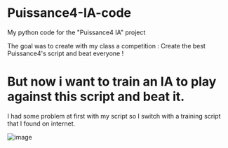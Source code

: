 # Puissance4-IA-code
My python code for the "Puissance4 IA" project

The goal was to create with my class a competition : Create the best Puissance4's script and beat everyone !

# But now i want to train an IA to play against this script and beat it.

I had some problem at first with my script so I switch with a training script that I found on internet.

![image](https://github.com/AngelLagr/Puissance4-IA-code/assets/119140988/e8b8056f-4c8e-4a78-a98c-e5e5d1307b48)
